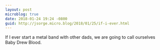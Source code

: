 ```yaml
---
layout: post
microblog: true
date: 2018-01-24 19:24 -0800
guid: http://jsorge.micro.blog/2018/01/25/if-i-ever.html
---
```

If I ever start a metal band with other dads, we are going to call ourselves Baby Drew Blood.
